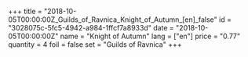 +++
title = "2018-10-05T00:00:00Z_Guilds_of_Ravnica_Knight_of_Autumn_[en]_false"
id = "3028075c-5fc5-4942-a984-1ffcf7a8933d"
date = "2018-10-05T00:00:00Z"
name = "Knight of Autumn"
lang = ["en"]
price = "0.77"
quantity = 4
foil = false
set = "Guilds of Ravnica"
+++
